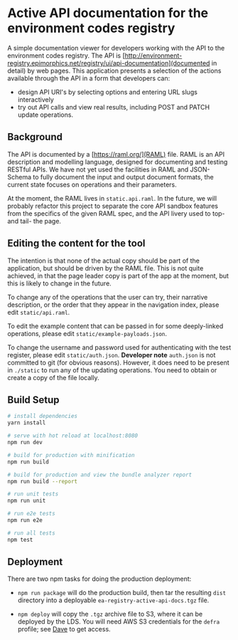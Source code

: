 # Active API documentation for the environment codes registry

A simple documentation viewer for developers working with the API
to the environment codes registry. The API is
[http://environment-registry.epimorphics.net/registry/ui/api-documentation](documented in detail)
by web pages. This application presents a selection of the actions available
through the API in a form that developers can:

- design API URI's by selecting options and entering URL slugs interactively
- try out API calls and view real results, including POST and PATCH update operations.

## Background

The API is documented by a [https://raml.org/](RAML) file. RAML is an API
description and modelling language, designed for documenting and testing RESTful
APIs.  We have not yet used the facilities in RAML and JSON-Schema to fully
document the input and output document formats, the current state focuses on
operations and their parameters.

At the moment, the RAML lives in `static.api.raml`. In the future, we will
probably refactor this project to separate the core API sandbox features from
the specifics of the given RAML spec, and the API livery used to top- and tail-
the page.

## Editing the content for the tool

The intention is that none of the actual copy should be part of the application,
but should be driven by the RAML file. This is not quite achieved, in that
the page leader copy is part of the app at the moment, but this is likely to
change in the future.

To change any of the operations that the user can try, their narrative
description, or the order that they appear in the navigation index, please
edit `static/api.raml`.

To edit the example content that can be passed in for some deeply-linked
operations, please edit `static/example-payloads.json`.

To change the username and password used for authenticating with the test
register, please edit `static/auth.json`. <strong>Developer note</strong>
`auth.json` is not committed to git (for obvious reasons). However, it does need
to be present in `./static` to run any of the updating operations. You need
to obtain or create a copy of the file locally.

## Build Setup

``` bash
# install dependencies
yarn install

# serve with hot reload at localhost:8080
npm run dev

# build for production with minification
npm run build

# build for production and view the bundle analyzer report
npm run build --report

# run unit tests
npm run unit

# run e2e tests
npm run e2e

# run all tests
npm test
```

## Deployment

There are two npm tasks for doing the production deployment:

- `npm run package` will do the production build, then tar the resulting
`dist` directory into a deployable `ea-registry-active-api-docs.tgz` file.

- `npm deploy` will copy the `.tgz` archive file to S3, where it can be deployed
by the LDS. You will need AWS S3 credentials for the `defra` profile; see
<a href="mailto:dave.reynolds@epimorphics.com">Dave</a> to get access.
